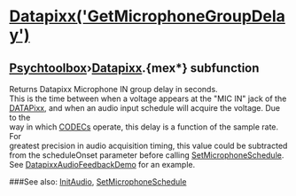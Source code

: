 # [Datapixx('GetMicrophoneGroupDelay')](Datapixx-GetMicrophoneGroupDelay) 
## [Psychtoolbox](Pyschtoolbox)&#8250;[Datapixx](Datapixx).{mex*} subfunction


Returns Datapixx Microphone IN group delay in seconds.  
This is the time between when a voltage appears at the "MIC IN" jack of the  
[DATAPixx](DATAPixx), and when an audio input schedule will acquire the voltage. Due to the  
way in which [CODECs](CODECs) operate, this delay is a function of the sample rate. For  
greatest precision in audio acquisition timing, this value could be subtracted  
from the scheduleOnset parameter before calling [SetMicrophoneSchedule](SetMicrophoneSchedule).  
See [DatapixxAudioFeedbackDemo](DatapixxAudioFeedbackDemo) for an example.  
  


###See also:
[InitAudio](Datapixx-InitAudio), [SetMicrophoneSchedule](Datapixx-SetMicrophoneSchedule)
